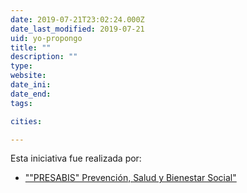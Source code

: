 ```yaml
---
date: 2019-07-21T23:02:24.000Z
date_last_modified: 2019-07-21
uid: yo-propongo
title: ""
description: ""
type: 
website: 
date_ini: 
date_end: 
tags:

cities: 

---
```


Esta iniciativa fue realizada por:

- ["\"PRESABIS\" Prevención, Salud y Bienestar Social"](/organizaciones/resabis-prevencion-salud-y-bienestar-social)
